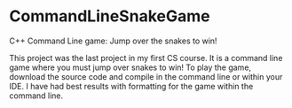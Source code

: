 # CommandLineSnakeGame
C++ Command Line game: Jump over the snakes to win!

This project was the last project in my first CS course.  It is a command line game where you must jump over snakes to win!  To play the game, download the source code and compile in the command line or within your IDE.  I have had best results with formatting for the game within the command line.
